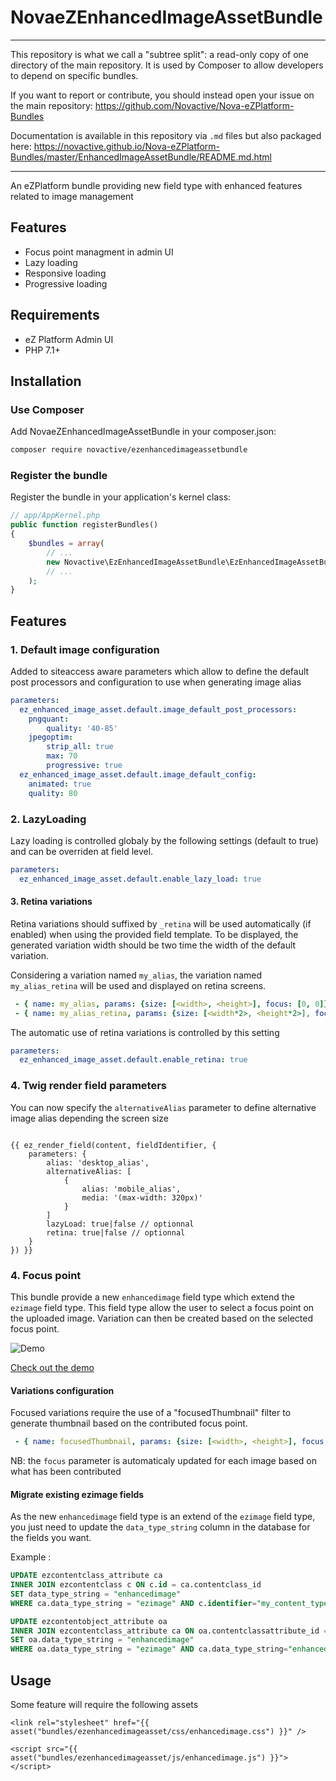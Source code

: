 # NovaeZEnhancedImageAssetBundle

----

This repository is what we call a "subtree split": a read-only copy of one directory of the main repository. 
It is used by Composer to allow developers to depend on specific bundles.

If you want to report or contribute, you should instead open your issue on the main repository: https://github.com/Novactive/Nova-eZPlatform-Bundles

Documentation is available in this repository via `.md` files but also packaged here: https://novactive.github.io/Nova-eZPlatform-Bundles/master/EnhancedImageAssetBundle/README.md.html

----

An eZPlatform bundle providing new field type with enhanced features related to image management

## Features

- Focus point managment in admin UI
- Lazy loading
- Responsive loading
- Progressive loading

## Requirements

- eZ Platform Admin UI
- PHP 7.1+

## Installation

### Use Composer

Add NovaeZEnhancedImageAssetBundle in your composer.json:

```bash
composer require novactive/ezenhancedimageassetbundle
```

### Register the bundle

Register the bundle in your application's kernel class:

```php
// app/AppKernel.php
public function registerBundles()
{
    $bundles = array(
        // ...
        new Novactive\EzEnhancedImageAssetBundle\EzEnhancedImageAssetBundle(),
        // ...
    );
}
```
## Features

### 1. Default image configuration

Added to siteaccess aware parameters which allow to define the default post processors and configuration to use when generating image alias
```yaml
parameters:
  ez_enhanced_image_asset.default.image_default_post_processors: 
    pngquant:
        quality: '40-85'
    jpegoptim:
        strip_all: true
        max: 70
        progressive: true
  ez_enhanced_image_asset.default.image_default_config: 
    animated: true
    quality: 80
```

### 2. LazyLoading
Lazy loading is controlled globaly by the following settings (default to true) and can be overriden at field level.

```yaml
parameters: 
  ez_enhanced_image_asset.default.enable_lazy_load: true
```

#### 3. Retina variations 

Retina variations should suffixed by `_retina` will be used automatically (if enabled) when using the provided field template.
To be displayed, the generated variation width should be two time the width of the default variation.

Considering a variation named `my_alias`, the variation named `my_alias_retina` will be used and displayed on retina screens.
```yaml
 - { name: my_alias, params: {size: [<width>, <height>], focus: [0, 0]} }
 - { name: my_alias_retina, params: {size: [<width*2>, <height*2>], focus: [0, 0]} }
```

The automatic use of retina variations is controlled by this setting
```yaml
parameters: 
  ez_enhanced_image_asset.default.enable_retina: true
```

### 4. Twig render field parameters

You can now specify the `alternativeAlias` parameter to define alternative image alias depending the screen size

```twig

{{ ez_render_field(content, fieldIdentifier, {
    parameters: {
        alias: 'desktop_alias',
        alternativeAlias: [
            {
                alias: 'mobile_alias',
                media: '(max-width: 320px)'
            }
        ]
        lazyLoad: true|false // optionnal
        retina: true|false // optionnal
    }
}) }}
```

### 4. Focus point

This bundle provide a new `enhancedimage` field type which extend the `ezimage` field type. 
This field type allow the user to select a focus point on the uploaded image.
Variation can then be created based on the selected focus point.

![Demo](doc/images/image-focus-demo.gif)

[Check out the demo](https://image-focus.stackblitz.io/)

#### Variations configuration

Focused variations require the use of a "focusedThumbnail" filter to generate thumbnail based on the contributed focus point.
```yaml
 - { name: focusedThumbnail, params: {size: [<width>, <height>], focus: [0, 0]} }
```
NB: the `focus` parameter is automaticaly updated for each image based on what has been contributed

#### Migrate existing ezimage fields

As the new `enhancedimage` field type is an extend of the `ezimage` field type, you just need to update the `data_type_string` column in the database for the fields you want.

Example :
```sql
UPDATE ezcontentclass_attribute ca
INNER JOIN ezcontentclass c ON c.id = ca.contentclass_id
SET data_type_string = "enhancedimage"
WHERE ca.data_type_string = "ezimage" AND c.identifier="my_content_type" AND ca.identifier="my_field_identifier";

UPDATE ezcontentobject_attribute oa
INNER JOIN ezcontentclass_attribute ca ON oa.contentclassattribute_id = ca.id
SET oa.data_type_string = "enhancedimage"
WHERE oa.data_type_string = "ezimage" AND ca.data_type_string="enhancedimage";
```

## Usage
Some feature will require the following assets
```twig
<link rel="stylesheet" href="{{ asset("bundles/ezenhancedimageasset/css/enhancedimage.css") }}" />
```
 
```twig
<script src="{{ asset("bundles/ezenhancedimageasset/js/enhancedimage.js") }}"></script>
```







